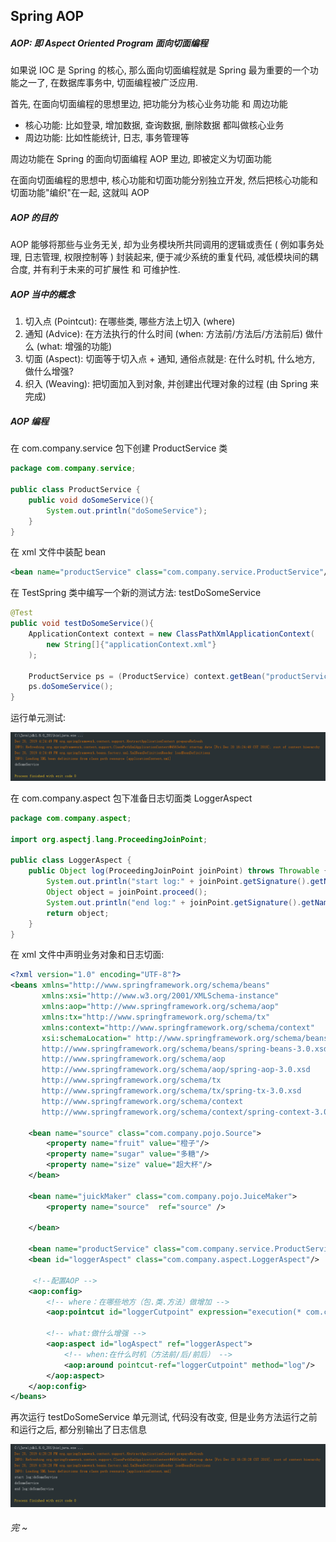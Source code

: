 ## Spring AOP

##### AOP: 即 Aspect Oriented Program 面向切面编程

如果说 IOC 是 Spring 的核心, 那么面向切面编程就是 Spring 最为重要的一个功能之一了, 在数据库事务中, 切面编程被广泛应用.

首先, 在面向切面编程的思想里边, 把功能分为核心业务功能 和 周边功能

- 核心功能: 比如登录, 增加数据, 查询数据, 删除数据 都叫做核心业务
- 周边功能: 比如性能统计, 日志, 事务管理等

周边功能在 Spring 的面向切面编程 AOP 里边, 即被定义为切面功能

在面向切面编程的思想中, 核心功能和切面功能分别独立开发, 然后把核心功能和切面功能"编织"在一起, 这就叫 AOP



##### AOP 的目的

AOP 能够将那些与业务无关, 却为业务模块所共同调用的逻辑或责任 ( 例如事务处理, 日志管理, 权限控制等 ) 封装起来, 便于减少系统的重复代码, 减低模块间的耦合度, 并有利于未来的可扩展性 和 可维护性.



##### AOP 当中的概念

1. 切入点 (Pointcut): 在哪些类, 哪些方法上切入 (where)
2. 通知 (Advice): 在方法执行的什么时间 (when: 方法前/方法后/方法前后) 做什么 (what: 增强的功能)
3. 切面 (Aspect): 切面等于切入点 + 通知, 通俗点就是: 在什么时机, 什么地方, 做什么增强?
4. 织入 (Weaving): 把切面加入到对象, 并创建出代理对象的过程 (由 Spring 来完成)



##### AOP 编程

在 com.company.service 包下创建 ProductService 类

```java
package com.company.service;

public class ProductService {
    public void doSomeService(){
        System.out.println("doSomeService");
    }
}
```

在 xml 文件中装配 bean

```xml
<bean name="productService" class="com.company.service.ProductService"/>
```

在 TestSpring 类中编写一个新的测试方法: testDoSomeService

```java
@Test
public void testDoSomeService(){
    ApplicationContext context = new ClassPathXmlApplicationContext(
        new String[]{"applicationContext.xml"}
    );

    ProductService ps = (ProductService) context.getBean("productService");
    ps.doSomeService();
}
```

运行单元测试: 

![1576830298997](04_面向切面编程_AOP.assets/1576830298997.png)

在 com.company.aspect 包下准备日志切面类 LoggerAspect

```java
package com.company.aspect;

import org.aspectj.lang.ProceedingJoinPoint;

public class LoggerAspect {
    public Object log(ProceedingJoinPoint joinPoint) throws Throwable {
        System.out.println("start log:" + joinPoint.getSignature().getName());
        Object object = joinPoint.proceed();
        System.out.println("end log:" + joinPoint.getSignature().getName());
        return object;
    }
}
```

在 xml 文件中声明业务对象和日志切面:

```xml
<?xml version="1.0" encoding="UTF-8"?>
<beans xmlns="http://www.springframework.org/schema/beans"
       xmlns:xsi="http://www.w3.org/2001/XMLSchema-instance"
       xmlns:aop="http://www.springframework.org/schema/aop"
       xmlns:tx="http://www.springframework.org/schema/tx"
       xmlns:context="http://www.springframework.org/schema/context"
       xsi:schemaLocation=" http://www.springframework.org/schema/beans
       http://www.springframework.org/schema/beans/spring-beans-3.0.xsd
       http://www.springframework.org/schema/aop
       http://www.springframework.org/schema/aop/spring-aop-3.0.xsd
       http://www.springframework.org/schema/tx
       http://www.springframework.org/schema/tx/spring-tx-3.0.xsd
       http://www.springframework.org/schema/context
       http://www.springframework.org/schema/context/spring-context-3.0.xsd">

    <bean name="source" class="com.company.pojo.Source">
        <property name="fruit" value="橙子"/>
        <property name="sugar" value="多糖"/>
        <property name="size" value="超大杯"/>
    </bean>

    <bean name="juickMaker" class="com.company.pojo.JuiceMaker">
        <property name="source"  ref="source" />

    </bean>

    <bean name="productService" class="com.company.service.ProductService"/>
    <bean id="loggerAspect" class="com.company.aspect.LoggerAspect"/>

     <!--配置AOP -->
    <aop:config>
        <!-- where：在哪些地方（包.类.方法）做增加 -->
        <aop:pointcut id="loggerCutpoint" expression="execution(* com.company.service.ProductService.*(..)) "/>

        <!-- what:做什么增强 -->
        <aop:aspect id="logAspect" ref="loggerAspect">
            <!-- when:在什么时机（方法前/后/前后） -->
            <aop:around pointcut-ref="loggerCutpoint" method="log"/>
        </aop:aspect>
    </aop:config>
</beans>
```

再次运行 testDoSomeService 单元测试, 代码没有改变, 但是业务方法运行之前和运行之后, 都分别输出了日志信息

![1576830517951](04_面向切面编程_AOP.assets/1576830517951.png)



###### 完 ~

